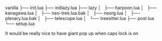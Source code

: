 vanilla
    ├── init.lua
    ├── initlazy.lua
    ├── lazy
    │   ├── harpoon.lua
    │   ├── kanagawa.lua
    │   ├── neo-tree.lua.bak
    │   ├── neorg.lua
    │   ├── plenary.lua.bak
    │   ├── telescope.lua
    │   └── treesitter.lua
    ├── post.lua
    └── setup.lua

It would be really nice to have giant pop up when caps lock is on
